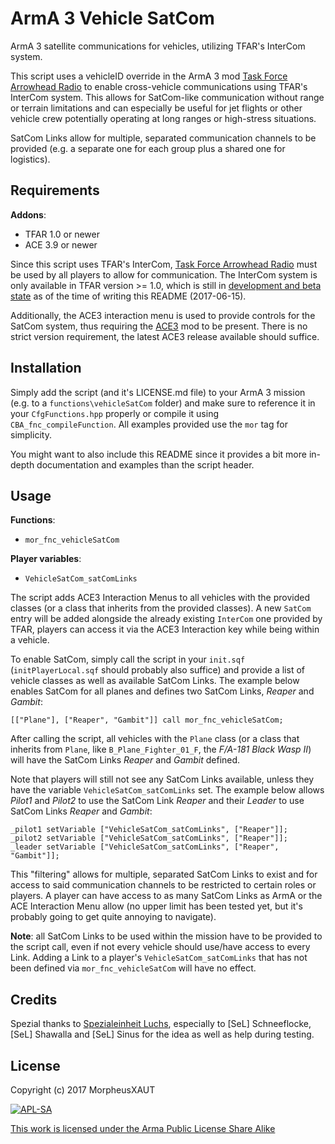 # ArmA 3 Vehicle SatCom
ArmA 3 satellite communications for vehicles, utilizing TFAR's InterCom system.

This script uses a vehicleID override in the ArmA 3 mod [Task Force Arrowhead Radio](https://github.com/michail-nikolaev/task-force-arma-3-radio) to enable cross-vehicle communications using TFAR's InterCom system. This allows for SatCom-like communication without range or terrain limitations and can especially be useful for jet flights or other vehicle crew potentially operating at long ranges or high-stress situations.

SatCom Links allow for multiple, separated communication channels to be provided (e.g. a separate one for each group plus a shared one for logistics).

## Requirements

**Addons**:
- TFAR 1.0 or newer
- ACE 3.9 or newer

Since this script uses TFAR's InterCom, [Task Force Arrowhead Radio](https://github.com/michail-nikolaev/task-force-arma-3-radio) must be used by all players to allow for communication. The InterCom system is only available in TFAR version >= 1.0, which is still in [development and beta state](https://github.com/michail-nikolaev/task-force-arma-3-radio/tree/1.0) as of the time of writing this README (2017-06-15).

Additionally, the ACE3 interaction menu is used to provide controls for the SatCom system, thus requiring the [ACE3](https://github.com/acemod/ACE3) mod to be present. There is no strict version requirement, the latest ACE3 release available should suffice.

## Installation

Simply add the script (and it's LICENSE.md file) to your ArmA 3 mission (e.g. to a `functions\vehicleSatCom` folder) and make sure to reference it in your `CfgFunctions.hpp` properly or compile it using `CBA_fnc_compileFunction`. All examples provided use the `mor` tag for simplicity.

You might want to also include this README since it provides a bit more in-depth documentation and examples than the script header.

## Usage

**Functions**:
- `mor_fnc_vehicleSatCom`

**Player variables**:
- `VehicleSatCom_satComLinks`

The script adds ACE3 Interaction Menus to all vehicles with the provided classes (or a class that inherits from the provided classes). A new `SatCom` entry will be added alongside the already existing `InterCom` one provided by TFAR, players can access it via the ACE3 Interaction key while being within a vehicle.

To enable SatCom, simply call the script in your `init.sqf` (`initPlayerLocal.sqf` should probably also suffice) and provide a list of vehicle classes as well as available SatCom Links. The example below enables SatCom for all planes and defines two SatCom Links, *Reaper* and *Gambit*:

```SQF
[["Plane"], ["Reaper", "Gambit"]] call mor_fnc_vehicleSatCom;
```

After calling the script, all vehicles with the `Plane` class (or a class that inherits from `Plane`, like `B_Plane_Fighter_01_F`, the *F/A-181 Black Wasp II*) will have the SatCom Links *Reaper* and *Gambit* defined.

Note that players will still not see any SatCom Links available, unless they have the variable `VehicleSatCom_satComLinks` set. The example below allows *Pilot1* and *Pilot2* to use the SatCom Link *Reaper* and their *Leader* to use SatCom Links *Reaper* and *Gambit*:

```SQF
_pilot1 setVariable ["VehicleSatCom_satComLinks", ["Reaper"]];
_pilot2 setVariable ["VehicleSatCom_satComLinks", ["Reaper"]];
_leader setVariable ["VehicleSatCom_satComLinks", ["Reaper", "Gambit"]];
```

This "filtering" allows for multiple, separated SatCom Links to exist and for access to said communication channels to be restricted to certain roles or players. A player can have access to as many SatCom Links as ArmA or the ACE Interaction Menu allow (no upper limit has been tested yet, but it's probably going to get quite annoying to navigate).

**Note**: all SatCom Links to be used within the mission have to be provided to the script call, even if not every vehicle should use/have access to every Link. Adding a Link to a player's `VehicleSatCom_satComLinks` that has not been defined via `mor_fnc_vehicleSatCom` will have no effect.

## Credits

Spezial thanks to [Spezialeinheit Luchs](http://spezialeinheit-luchs.de), especially to [SeL] Schneeflocke, [SeL] Shawalla and [SeL] Sinus for the idea as well as help during testing.

## License

Copyright (c) 2017 MorpheusXAUT

[![APL-SA](https://www.bistudio.com/assets/img/licenses/APL-SA.png)](https://www.bistudio.com/community/licenses/arma-public-license-share-alike)

[This work is licensed under the Arma Public License Share Alike](https://www.bistudio.com/community/licenses/arma-public-license-share-alike)